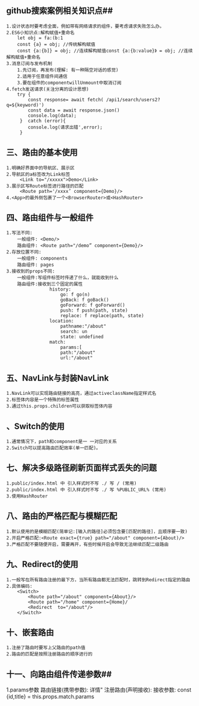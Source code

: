 ## github搜索案例相关知识点##
    1.设计状态时要考虑全面，例如带有网络请求的组件，要考虑请求失败怎么办。
    2.ES6小知识点:解构赋值+重命名
        let obj = fa:(b:1
        const {a} = obj; //传统解构赋值
        const {a:{b]} = obj; //连续解构赋值const {a:{b:value}》 = obj; //连续解构赋值+重命名
    3.消息订阅与发布机制
        1.先订阅，再发布(理解: 有一种隔空对话的感觉)
        2.适用于任意组件间通信
        3.要在组件的componentwillUnmount中取消订阅
    4.fetch发送请求(关注分离的设计思想)
        try {
            const response= await fetch( /api1/search/users2?q=${keyword)')
            const data = await response.json()
            console.log(data);
         }  catch (error){
            console.log(请求出错',error);
         }

## 三、路由的基本使用
    1.明确好界面中的导航区、展示区
    2.导航区的a标签改为Link标签
         <Link to="/xxxxx">Demo</Link>
    3.展示区写Route标签进行路径的匹配
         <Route path='/xxxx’ component={Demo}/>
    4.<App>的最外侧包裹了一个<BrowserRouter>或<HashRouter>

## 四、路由组件与一般组件
    1.写法不同:
        一般组件: <Demo/>
        路由组件: <Route path="/demo” component={Demo}/>
    2.存放位置不同:
        一般组件: components
        路由组件: pages
    3.接收到的props不同:
        一般组件:写组件标签时传递了什么，就能收到什么
        路由组件:接收到三个固定的属性
                    history:
                        go: f go(n)
                        goBack: f goBack()
                        goForward: f goForward()
                        push: f push(path, state)
                        replace: f replace(path, state) 
                    location:
                        pathname:"/about"
                        search: un
                        state: undefined
                    match:
                        params:[
                        path:"/about"
                        url:"/about"

## 五、NavLink与封装NavLink
    1.NavLink可以实现路由链接的高亮，通过activeclassName指定样式名
    2.标签体内容是一个特殊的标签属性
    3.通过this.props.children可以获取标签体内容

## 、Switch的使用
    1.通常情况下，path和component是一 一对应的关系
    2.Switch可以提高路由匹配效率(单一匹配)。


## 七、解决多级路径刷新页面样式丢失的问题
    1.public/index.html 中 引入样式时不写 ./ 写 / (常用)
    2.public/index.html 中 引入样式时不写 ./ 写 %PUBLIC_URL% (常用)
    3.使用HashRouter

## 八、路由的严格匹配与模糊匹配
    1.默认使用的是模糊匹配(简单记:[输入的路径]必须包含要[匹配的路径]，且顺序要一致)
    2.开启严格匹配:<Route exact={true} path="/about" component={About)/>
    3.严格匹配不要随便开启，需要再开，有些时候开启会导致无法继续匹配二级路由

    
## 九、Redirect的使用
    1.一般写在所有路由注册的最下方，当所有路由都无法匹配时，跳转到Redirect指定的路由
    2.具体编码:
        <Switch>
            <Route path="/about" component={About}/>
            <Route path="/home" component={Home}/   
            <Redirect  to="/about"/>
        </Switch>

## 十、嵌套路由
    1.注册了路由时要写上父路由的path值
    2.路由的匹配是按照注册路由的顺序进行的

## 十一、向路由组件传递参数##
1.params参数
    路由链接(携带参数): <Link to='/demo/test/tom/18'>详情</Link>" 
    注册路由(声明接收):<Route path="/demo/test/:name/:age" component={Test)/>
    接收参数: const {id,title} = this.props.match.params